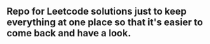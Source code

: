 ## Repo for Leetcode solutions just to keep everything at one place so that it's easier to come back and have a look.